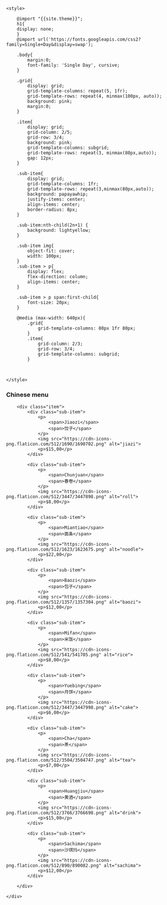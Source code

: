 <html lang="en">
<head>
    <meta charset="UTF-8">
    <meta http-equiv="X-UA-Compatible" content="IE=edge">
    <meta name="viewport" content="width=device-width, initial-scale=1.0">
    
    <style>
        
        @import "{{site.theme}}";
        h1{
        display: none;
        }
        @import url('https://fonts.googleapis.com/css2?family=Single+Day&display=swap');
        
        .body{
            margin:0;
            font-family: 'Single Day', cursive;
        }

        .grid{
            display: grid;
            grid-template-columns: repeat(5, 1fr);
            grid-template-rows: repeat(4, minmax(100px, auto));
            background: pink;
            margin:0;
        }
        
        .item{
            display: grid;
            grid-column: 2/5;
            grid-row: 3/4;
            background: pink;
            grid-template-columns: subgrid;
            grid-template-rows: repeat(3, minmax(80px,auto));
            gap: 12px;
        }

        .sub-item{
            display: grid;
            grid-template-columns: 1fr;
            grid-template-rows: repeat(3,minmax(80px,auto));
            background: papayawhip;
            justify-items: center;
            align-items: center; 
            border-radius: 8px;           
        }

        .sub-item:nth-child(2n+1) {
            background: lightyellow;
        }

        .sub-item img{
            object-fit: cover;
            width: 100px;
        }
        .sub-item > p{
            display: flex;
            flex-direction: column;
            align-items: center;
        }

        .sub-item > p span:first-child{
            font-size: 20px;
        }

        @media (max-width: 640px){
            .grid{
                grid-template-columns: 80px 1fr 80px;
            }
            .item{
                grid-column: 2/3;
                grid-row: 3/4;
                grid-template-columns: subgrid;
            }
        


    </style>
</head>
<body>
    <div class="grid">
        <h3 class="title">Chinese menu</h3>

        <div class="item">
            <div class="sub-item">
                <p>
                    <span>Jiaozi</span>
                    <span>饺子</span>
                </p>
                <img src="https://cdn-icons-png.flaticon.com/512/1690/1690702.png" alt="jiazi">
                <p>$15,00</p>
            </div>
    
            <div class="sub-item">
                <p>
                    <span>Chunjuan</span>
                    <span>春卷</span>
                </p>
                <img src="https://cdn-icons-png.flaticon.com/512/3447/3447898.png" alt="roll">
                <p>$8,00</p>
            </div>
    
            <div class="sub-item">
                <p>
                    <span>Miantiao</span>
                    <span>面条</span>
                </p>
                <img src="https://cdn-icons-png.flaticon.com/512/1623/1623675.png" alt="noodle">
                <p>$22,00</p>
            </div>
    
            <div class="sub-item">
                <p>
                    <span>Baozi</span>
                    <span>包子</span>
                </p>
                <img src="https://cdn-icons-png.flaticon.com/512/1357/1357304.png" alt="baozi">
                <p>$12,00</p>
            </div>
    
            <div class="sub-item">
                <p>
                    <span>Mifan</span>
                    <span>米饭</span>
                </p>
                <img src="https://cdn-icons-png.flaticon.com/512/541/541705.png" alt="rice">
                <p>$8,00</p>
            </div>
    
            <div class="sub-item">
                <p>
                    <span>Yuebing</span>
                    <span>月饼</span>
                </p>
                <img src="https://cdn-icons-png.flaticon.com/512/3447/3447998.png" alt="cake">
                <p>$6,00</p>
            </div>
    
            <div class="sub-item">
                <p>
                    <span>Cha</span>
                    <span>茶</span>
                </p>
                <img src="https://cdn-icons-png.flaticon.com/512/3504/3504747.png" alt="tea">
                <p>$7,00</p>
            </div>
    
            <div class="sub-item">
                <p>
                    <span>Huangjiu</span>
                    <span>黄酒</span>
                </p>
                <img src="https://cdn-icons-png.flaticon.com/512/3766/3766698.png" alt="drink">
                <p>$15,00</p>
            </div>
    
            <div class="sub-item">
                <p>
                    <span>Sachima</span>
                    <span>沙琪玛</span>
                </p>
                <img src="https://cdn-icons-png.flaticon.com/512/890/890082.png" alt="sachima">
                <p>$12,00</p>
            </div>
    
        </div>

    </div>
</body>
</html>
